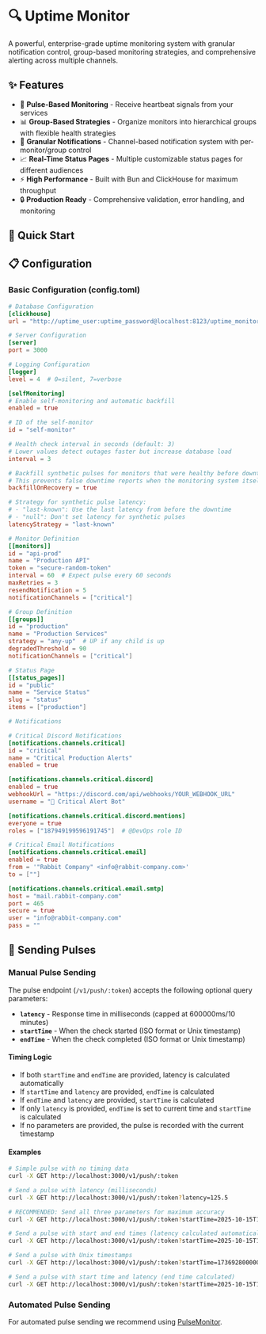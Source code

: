 # 🔍 Uptime Monitor

A powerful, enterprise-grade uptime monitoring system with granular notification control, group-based monitoring strategies, and comprehensive alerting across multiple channels.

## ✨ Features

- 🔄 **Pulse-Based Monitoring** - Receive heartbeat signals from your services
- 📊 **Group-Based Strategies** - Organize monitors into hierarchical groups with flexible health strategies
- 🔔 **Granular Notifications** - Channel-based notification system with per-monitor/group control
- 📈 **Real-Time Status Pages** - Multiple customizable status pages for different audiences
- ⚡ **High Performance** - Built with Bun and ClickHouse for maximum throughput
- 🔒 **Production Ready** - Comprehensive validation, error handling, and monitoring

## 🚀 Quick Start

## 📋 Configuration

### Basic Configuration (config.toml)

```toml
# Database Configuration
[clickhouse]
url = "http://uptime_user:uptime_password@localhost:8123/uptime_monitor"

# Server Configuration
[server]
port = 3000

# Logging Configuration
[logger]
level = 4  # 0=silent, 7=verbose

[selfMonitoring]
# Enable self-monitoring and automatic backfill
enabled = true

# ID of the self-monitor
id = "self-monitor"

# Health check interval in seconds (default: 3)
# Lower values detect outages faster but increase database load
interval = 3

# Backfill synthetic pulses for monitors that were healthy before downtime
# This prevents false downtime reports when the monitoring system itself is down
backfillOnRecovery = true

# Strategy for synthetic pulse latency:
# - "last-known": Use the last latency from before the downtime
# - "null": Don't set latency for synthetic pulses
latencyStrategy = "last-known"

# Monitor Definition
[[monitors]]
id = "api-prod"
name = "Production API"
token = "secure-random-token"
interval = 60  # Expect pulse every 60 seconds
maxRetries = 3
resendNotification = 5
notificationChannels = ["critical"]

# Group Definition
[[groups]]
id = "production"
name = "Production Services"
strategy = "any-up"  # UP if any child is up
degradedThreshold = 90
notificationChannels = ["critical"]

# Status Page
[[status_pages]]
id = "public"
name = "Service Status"
slug = "status"
items = ["production"]

# Notifications

# Critical Discord Notifications
[notifications.channels.critical]
id = "critical"
name = "Critical Production Alerts"
enabled = true

[notifications.channels.critical.discord]
enabled = true
webhookUrl = "https://discord.com/api/webhooks/YOUR_WEBHOOK_URL"
username = "🚨 Critical Alert Bot"

[notifications.channels.critical.discord.mentions]
everyone = true
roles = ["187949199596191745"]  # @DevOps role ID

# Critical Email Notifications
[notifications.channels.critical.email]
enabled = true
from = '"Rabbit Company" <info@rabbit-company.com>'
to = [""]

[notifications.channels.critical.email.smtp]
host = "mail.rabbit-company.com"
port = 465
secure = true
user = "info@rabbit-company.com"
pass = ""
```

## 📡 Sending Pulses

### Manual Pulse Sending

The pulse endpoint (`/v1/push/:token`) accepts the following optional query parameters:

- **`latency`** - Response time in milliseconds (capped at 600000ms/10 minutes)
- **`startTime`** - When the check started (ISO format or Unix timestamp)
- **`endTime`** - When the check completed (ISO format or Unix timestamp)

#### Timing Logic

- If both `startTime` and `endTime` are provided, latency is calculated automatically
- If `startTime` and `latency` are provided, `endTime` is calculated
- If `endTime` and `latency` are provided, `startTime` is calculated
- If only `latency` is provided, `endTime` is set to current time and `startTime` is calculated
- If no parameters are provided, the pulse is recorded with the current timestamp

#### Examples

```bash
# Simple pulse with no timing data
curl -X GET http://localhost:3000/v1/push/:token

# Send a pulse with latency (milliseconds)
curl -X GET http://localhost:3000/v1/push/:token?latency=125.5

# RECOMMENDED: Send all three parameters for maximum accuracy
curl -X GET http://localhost:3000/v1/push/:token?startTime=2025-10-15T10:00:00Z&endTime=2025-10-15T10:00:01.500Z&latency=1500

# Send a pulse with start and end times (latency calculated automatically)
curl -X GET http://localhost:3000/v1/push/:token?startTime=2025-10-15T10:00:00Z&endTime=2025-10-15T10:00:01Z

# Send a pulse with Unix timestamps
curl -X GET http://localhost:3000/v1/push/:token?startTime=1736928000000&endTime=1736928001500

# Send a pulse with start time and latency (end time calculated)
curl -X GET http://localhost:3000/v1/push/:token?startTime=2025-10-15T10:00:00Z&latency=1500
```

### Automated Pulse Sending

For automated pulse sending we recommend using [PulseMonitor](https://github.com/Rabbit-Company/PulseMonitor).
